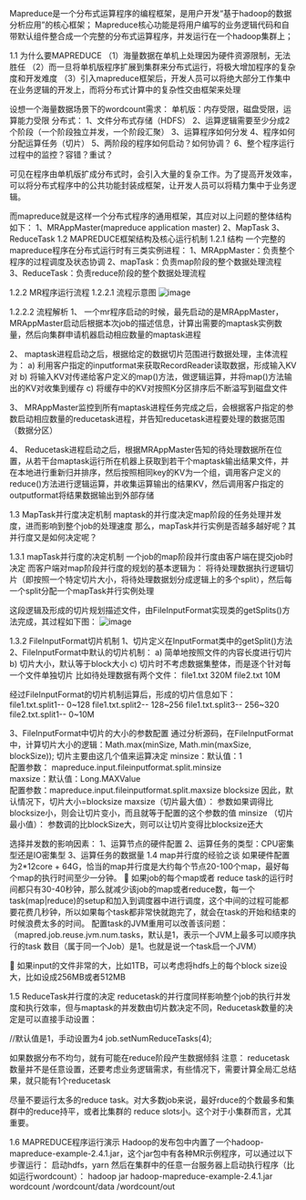 Mapreduce是一个分布式运算程序的编程框架，是用户开发“基于hadoop的数据分析应用”的核心框架；
Mapreduce核心功能是将用户编写的业务逻辑代码和自带默认组件整合成一个完整的分布式运算程序，并发运行在一个hadoop集群上；

1.1 为什么要MAPREDUCE
（1）海量数据在单机上处理因为硬件资源限制，无法胜任
（2）而一旦将单机版程序扩展到集群来分布式运行，将极大增加程序的复杂度和开发难度
（3）引入mapreduce框架后，开发人员可以将绝大部分工作集中在业务逻辑的开发上，而将分布式计算中的复杂性交由框架来处理

设想一个海量数据场景下的wordcount需求：
单机版：内存受限，磁盘受限，运算能力受限
分布式：
1、文件分布式存储（HDFS）
2、运算逻辑需要至少分成2个阶段（一个阶段独立并发，一个阶段汇聚）
3、运算程序如何分发
4、程序如何分配运算任务（切片）
5、两阶段的程序如何启动？如何协调？
6、整个程序运行过程中的监控？容错？重试？

可见在程序由单机版扩成分布式时，会引入大量的复杂工作。为了提高开发效率，可以将分布式程序中的公共功能封装成框架，让开发人员可以将精力集中于业务逻辑。

而mapreduce就是这样一个分布式程序的通用框架，其应对以上问题的整体结构如下：
1、MRAppMaster(mapreduce application master)
2、MapTask
3、ReduceTask
1.2 MAPREDUCE框架结构及核心运行机制
1.2.1 结构
一个完整的mapreduce程序在分布式运行时有三类实例进程：
1、MRAppMaster：负责整个程序的过程调度及状态协调
2、mapTask：负责map阶段的整个数据处理流程
3、ReduceTask：负责reduce阶段的整个数据处理流程

1.2.2 MR程序运行流程
1.2.2.1 流程示意图
![image](D:\Downloads\github\Bigdata-learn\Hadoop\MapReduce\images\流程示意图.png)

1.2.2.2 流程解析
1、	一个mr程序启动的时候，最先启动的是MRAppMaster，MRAppMaster启动后根据本次job的描述信息，计算出需要的maptask实例数量，然后向集群申请机器启动相应数量的maptask进程

2、	maptask进程启动之后，根据给定的数据切片范围进行数据处理，主体流程为：
a)	利用客户指定的inputformat来获取RecordReader读取数据，形成输入KV对
b)	将输入KV对传递给客户定义的map()方法，做逻辑运算，并将map()方法输出的KV对收集到缓存
c)	将缓存中的KV对按照K分区排序后不断溢写到磁盘文件

3、	MRAppMaster监控到所有maptask进程任务完成之后，会根据客户指定的参数启动相应数量的reducetask进程，并告知reducetask进程要处理的数据范围（数据分区）

4、	Reducetask进程启动之后，根据MRAppMaster告知的待处理数据所在位置，从若干台maptask运行所在机器上获取到若干个maptask输出结果文件，并在本地进行重新归并排序，然后按照相同key的KV为一个组，调用客户定义的reduce()方法进行逻辑运算，并收集运算输出的结果KV，然后调用客户指定的outputformat将结果数据输出到外部存储

1.3 MapTask并行度决定机制
maptask的并行度决定map阶段的任务处理并发度，进而影响到整个job的处理速度
那么，mapTask并行实例是否越多越好呢？其并行度又是如何决定呢？

1.3.1 mapTask并行度的决定机制
一个job的map阶段并行度由客户端在提交job时决定
而客户端对map阶段并行度的规划的基本逻辑为：
将待处理数据执行逻辑切片（即按照一个特定切片大小，将待处理数据划分成逻辑上的多个split），然后每一个split分配一个mapTask并行实例处理

这段逻辑及形成的切片规划描述文件，由FileInputFormat实现类的getSplits()方法完成，其过程如下图：
![image](D:\Downloads\github\Bigdata-learn\Hadoop\MapReduce\images\逻辑切片示意图.png)

1.3.2 FileInputFormat切片机制
1、切片定义在InputFormat类中的getSplit()方法
2、FileInputFormat中默认的切片机制：
a)	简单地按照文件的内容长度进行切片
b)	切片大小，默认等于block大小
c)	切片时不考虑数据集整体，而是逐个针对每一个文件单独切片
比如待处理数据有两个文件：
file1.txt    320M
file2.txt    10M

经过FileInputFormat的切片机制运算后，形成的切片信息如下：  
file1.txt.split1--  0~128
file1.txt.split2--  128~256
file1.txt.split3--  256~320
file2.txt.split1--  0~10M

3、FileInputFormat中切片的大小的参数配置
通过分析源码，在FileInputFormat中，计算切片大小的逻辑：Math.max(minSize, Math.min(maxSize, blockSize));  切片主要由这几个值来运算决定
minsize：默认值：1  
  	配置参数： mapreduce.input.fileinputformat.split.minsize    
maxsize：默认值：Long.MAXValue  
    配置参数：mapreduce.input.fileinputformat.split.maxsize
blocksize
因此，默认情况下，切片大小=blocksize
maxsize（切片最大值）：
参数如果调得比blocksize小，则会让切片变小，而且就等于配置的这个参数的值
minsize （切片最小值）：
参数调的比blockSize大，则可以让切片变得比blocksize还大


选择并发数的影响因素：
1、运算节点的硬件配置
2、运算任务的类型：CPU密集型还是IO密集型
3、运算任务的数据量
1.4 map并行度的经验之谈
如果硬件配置为2*12core + 64G，恰当的map并行度是大约每个节点20-100个map，最好每个map的执行时间至少一分钟。
	如果job的每个map或者 reduce task的运行时间都只有30-40秒钟，那么就减少该job的map或者reduce数，每一个task(map|reduce)的setup和加入到调度器中进行调度，这个中间的过程可能都要花费几秒钟，所以如果每个task都非常快就跑完了，就会在task的开始和结束的时候浪费太多的时间。
配置task的JVM重用可以改善该问题：
（mapred.job.reuse.jvm.num.tasks，默认是1，表示一个JVM上最多可以顺序执行的task
数目（属于同一个Job）是1。也就是说一个task启一个JVM）

	如果input的文件非常的大，比如1TB，可以考虑将hdfs上的每个block size设大，比如设成256MB或者512MB



1.5 ReduceTask并行度的决定
reducetask的并行度同样影响整个job的执行并发度和执行效率，但与maptask的并发数由切片数决定不同，Reducetask数量的决定是可以直接手动设置：

//默认值是1，手动设置为4
job.setNumReduceTasks(4);

如果数据分布不均匀，就有可能在reduce阶段产生数据倾斜
注意： reducetask数量并不是任意设置，还要考虑业务逻辑需求，有些情况下，需要计算全局汇总结果，就只能有1个reducetask

尽量不要运行太多的reduce task。对大多数job来说，最好rduce的个数最多和集群中的reduce持平，或者比集群的 reduce slots小。这个对于小集群而言，尤其重要。


1.6 MAPREDUCE程序运行演示
Hadoop的发布包中内置了一个hadoop-mapreduce-example-2.4.1.jar，这个jar包中有各种MR示例程序，可以通过以下步骤运行：
启动hdfs，yarn
然后在集群中的任意一台服务器上启动执行程序（比如运行wordcount）：
hadoop jar hadoop-mapreduce-example-2.4.1.jar wordcount  /wordcount/data /wordcount/out


